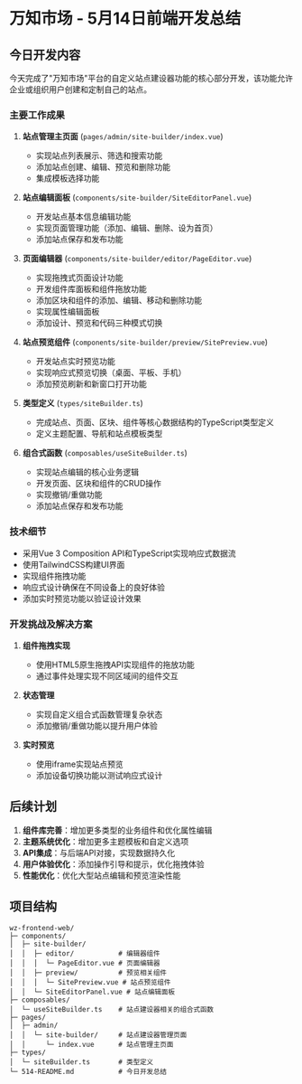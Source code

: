 # 万知市场 - 5月14日前端开发总结

## 今日开发内容

今天完成了"万知市场"平台的自定义站点建设器功能的核心部分开发，该功能允许企业或组织用户创建和定制自己的站点。

### 主要工作成果

1. **站点管理主页面** (`pages/admin/site-builder/index.vue`)
   - 实现站点列表展示、筛选和搜索功能
   - 添加站点创建、编辑、预览和删除功能
   - 集成模板选择功能

2. **站点编辑面板** (`components/site-builder/SiteEditorPanel.vue`)
   - 开发站点基本信息编辑功能
   - 实现页面管理功能（添加、编辑、删除、设为首页）
   - 添加站点保存和发布功能

3. **页面编辑器** (`components/site-builder/editor/PageEditor.vue`)
   - 实现拖拽式页面设计功能
   - 开发组件库面板和组件拖放功能
   - 添加区块和组件的添加、编辑、移动和删除功能
   - 实现属性编辑面板
   - 添加设计、预览和代码三种模式切换

4. **站点预览组件** (`components/site-builder/preview/SitePreview.vue`)
   - 开发站点实时预览功能
   - 实现响应式预览切换（桌面、平板、手机）
   - 添加预览刷新和新窗口打开功能

5. **类型定义** (`types/siteBuilder.ts`)
   - 完成站点、页面、区块、组件等核心数据结构的TypeScript类型定义
   - 定义主题配置、导航和站点模板类型

6. **组合式函数** (`composables/useSiteBuilder.ts`)
   - 实现站点编辑的核心业务逻辑
   - 开发页面、区块和组件的CRUD操作
   - 实现撤销/重做功能
   - 添加站点保存和发布功能

### 技术细节

- 采用Vue 3 Composition API和TypeScript实现响应式数据流
- 使用TailwindCSS构建UI界面
- 实现组件拖拽功能
- 响应式设计确保在不同设备上的良好体验
- 添加实时预览功能以验证设计效果

### 开发挑战及解决方案

1. **组件拖拽实现**
   - 使用HTML5原生拖拽API实现组件的拖放功能
   - 通过事件处理实现不同区域间的组件交互

2. **状态管理**
   - 实现自定义组合式函数管理复杂状态
   - 添加撤销/重做功能以提升用户体验

3. **实时预览**
   - 使用iframe实现站点预览
   - 添加设备切换功能以测试响应式设计

## 后续计划

1. **组件库完善**：增加更多类型的业务组件和优化属性编辑
2. **主题系统优化**：增加更多主题模板和自定义选项
3. **API集成**：与后端API对接，实现数据持久化
4. **用户体验优化**：添加操作引导和提示，优化拖拽体验
5. **性能优化**：优化大型站点编辑和预览渲染性能

## 项目结构

```
wz-frontend-web/
├─ components/
│  ├─ site-builder/
│  │  ├─ editor/           # 编辑器组件
│  │  │  └─ PageEditor.vue # 页面编辑器
│  │  ├─ preview/          # 预览相关组件
│  │  │  └─ SitePreview.vue # 站点预览组件
│  │  └─ SiteEditorPanel.vue # 站点编辑面板
├─ composables/
│  └─ useSiteBuilder.ts    # 站点建设器相关的组合式函数
├─ pages/
│  ├─ admin/
│  │  └─ site-builder/     # 站点建设器管理页面
│  │     └─ index.vue      # 站点管理主页面
├─ types/
│  └─ siteBuilder.ts       # 类型定义
└─ 514-README.md           # 今日开发总结
``` 